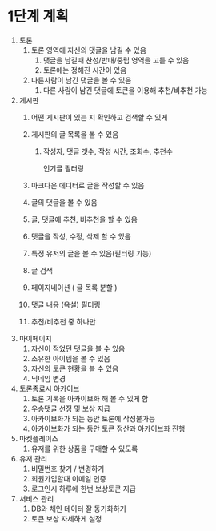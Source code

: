 # 1단계 계획

1. 토론
    1. 토론 영역에 자신의 댓글을 남길 수 있음
        1. 댓글을 남길때 찬성/반대/중립 영역을 고를 수 있음
        2. 토론에는 정해진 시간이 있음
    2. 다른사람이 남긴 댓글을 볼 수 있음
        1. 다른 사람이 남긴 댓글에 토큰을 이용해 추천/비추천 가능
2. 게시판
    1. 어떤 게시판이 있는 지 확인하고 검색할 수 있게
    2. 게시판의 글 목록을 볼 수 있음
        1. 작성자, 댓글 갯수, 작성 시간, 조회수, 추천수 
            
            인기글 필터링 
            
    3. 마크다운 에디터로 글을 작성할 수 있음
    4. 글의 댓글을 볼 수 있음
    5. 글, 댓글에 추천, 비추천을 할 수 있음
    6. 댓글을 작성, 수정, 삭제 할 수 있음
    7. 특정 유저의 글을 볼 수 있음(필터링 기능)
    8. 글 검색
    9. 페이지네이션 ( 글 목록 분할 )
    10. 댓글 내용 (욕설) 필터링
    11. 추천/비추천 중 하나만
3. 마이페이지
    1. 자신이 적었던 댓글을 볼 수 있음
    2. 소유한 아이템을 볼 수 있음
    3. 자신의 토큰 현황을 볼 수 있음
    4. 닉네임 변경
4. 토론종료시 아카이브
    1. 토론 기록을 아카이브화 해 볼 수 있게 함
    2. 우승댓글 선정 및 보상 지급
    3. 아카이브화가 되는 동안 토론에 작성불가능
    4. 아카이브화가 되는 동안 토큰 정산과 아카이브화 진행
5. 마켓플레이스
    1. 유저를 위한 상품을 구매할 수 있도록
6. 유저 관리
    1. 비밀번호 찾기 / 변경하기
    2. 회원가입할때 이메일 인증
    3. 로그인시 하루에 한번 보상토큰 지급
7. 서비스 관리
    1. DB와 체인 데이터 잘 동기화하기
    2. 토큰 보상 자세하게 설정
